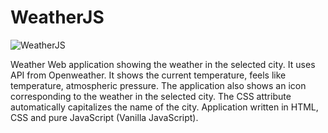 # WeatherJS
![WeatherJS](https://user-images.githubusercontent.com/94755972/208957284-b19b2200-7739-4015-b3d2-3594fcf3545b.png)

Weather Web application showing the weather in the selected city. It uses API from Openweather. It shows the current temperature, feels like temperature, atmospheric pressure.
The application also shows an icon corresponding to the weather in the selected city.
The CSS attribute automatically capitalizes the name of the city.
Application written in HTML, CSS and pure JavaScript (Vanilla JavaScript).
